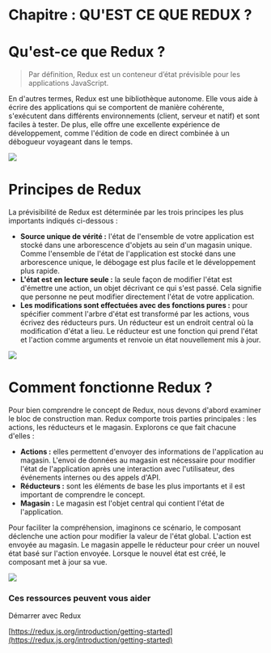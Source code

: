 # Chapitre : QU'EST CE QUE REDUX ?


# Qu'est-ce que Redux ?

> Par définition, Redux est un conteneur d’état prévisible pour les applications JavaScript.

En d'autres termes, Redux est une bibliothèque autonome. Elle vous aide à écrire des applications qui se comportent de manière cohérente, s'exécutent dans différents environnements (client, serveur et natif) et sont faciles à tester.
De plus, elle offre une excellente expérience de développement, comme l'édition de code en direct combinée à un débogueur voyageant dans le temps.

![](https://i.imgur.com/eCNHidt.png)

# Principes de Redux

La prévisibilité de Redux est déterminée par les trois principes les plus importants indiqués ci-dessous :

* **Source unique de vérité :** l'état de l'ensemble de votre application est stocké dans une arborescence d'objets au sein d'un magasin unique. Comme l'ensemble de l'état de l'application est stocké dans une arborescence unique, le débogage est plus facile et le développement plus rapide.
* **L'état est en lecture seule :** la seule façon de modifier l'état est d'émettre une action, un objet décrivant ce qui s'est passé. Cela signifie que personne ne peut modifier directement l'état de votre application.
* **Les modifications sont effectuées avec des fonctions pures :** pour spécifier comment l'arbre d'état est transformé par les actions, vous écrivez des réducteurs purs. Un réducteur est un endroit central où la modification d'état a lieu. Le réducteur est une fonction qui prend l'état et l'action comme arguments et renvoie un état nouvellement mis à jour.

![](https://i.imgur.com/AMPOSnm.png)

# Comment fonctionne Redux ?

Pour bien comprendre le concept de Redux, nous devons d'abord examiner le bloc de construction man. Redux comporte trois parties principales : les actions, les réducteurs et le magasin. Explorons ce que fait chacune d'elles :

* **Actions :** elles permettent d'envoyer des informations de l'application au magasin. L'envoi de données au magasin est nécessaire pour modifier l'état de l'application après une interaction avec l'utilisateur, des événements internes ou des appels d'API.
* **Réducteurs :** sont les éléments de base les plus importants et il est important de comprendre le concept.
* **Magasin :** Le magasin est l'objet central qui contient l'état de l'application.

Pour faciliter la compréhension, imaginons ce scénario, le composant déclenche une action pour modifier la valeur de l'état global. L'action est envoyée au magasin. Le magasin appelle le réducteur pour créer un nouvel état basé sur l'action envoyée. Lorsque le nouvel état est créé, le composant met à jour sa vue.

![](https://i.imgur.com/EXUOLg6.png)

### Ces ressources peuvent vous aider

Démarrer avec Redux

[https://redux.js.org/introduction/getting-started](https://redux.js.org/introduction/getting-started)

